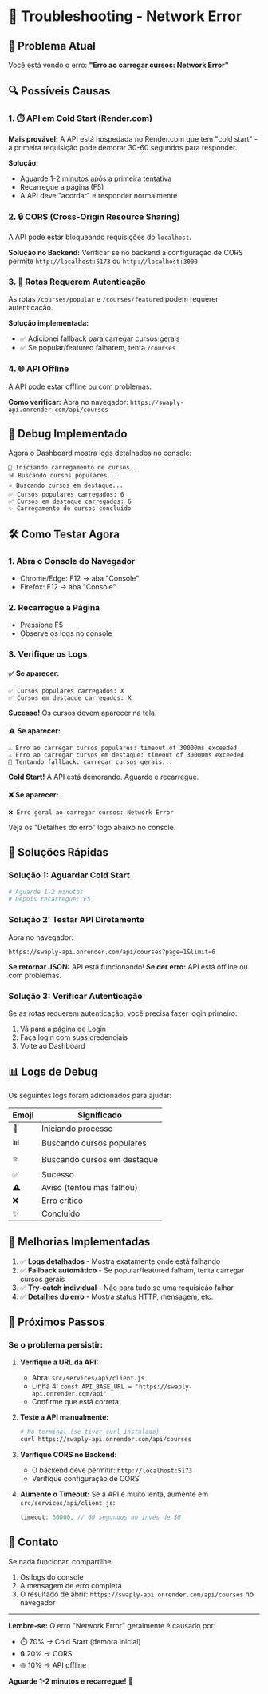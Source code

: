 # 🔧 Troubleshooting - Network Error

## 🐛 Problema Atual

Você está vendo o erro: **"Erro ao carregar cursos: Network Error"**

## 🔍 Possíveis Causas

### 1. ⏱️ API em Cold Start (Render.com)
**Mais provável:** A API está hospedada no Render.com que tem "cold start" - a primeira requisição pode demorar 30-60 segundos para responder.

**Solução:**
- Aguarde 1-2 minutos após a primeira tentativa
- Recarregue a página (F5)
- A API deve "acordar" e responder normalmente

### 2. 🔒 CORS (Cross-Origin Resource Sharing)
A API pode estar bloqueando requisições do `localhost`.

**Solução no Backend:**
Verificar se no backend a configuração de CORS permite `http://localhost:5173` ou `http://localhost:3000`

### 3. 🔐 Rotas Requerem Autenticação
As rotas `/courses/popular` e `/courses/featured` podem requerer autenticação.

**Solução implementada:**
- ✅ Adicionei fallback para carregar cursos gerais
- ✅ Se popular/featured falharem, tenta `/courses`

### 4. 🌐 API Offline
A API pode estar offline ou com problemas.

**Como verificar:**
Abra no navegador: `https://swaply-api.onrender.com/api/courses`

## 🔬 Debug Implementado

Agora o Dashboard mostra logs detalhados no console:

```
🔄 Iniciando carregamento de cursos...
📊 Buscando cursos populares...
⭐ Buscando cursos em destaque...
✅ Cursos populares carregados: 6
✅ Cursos em destaque carregados: 6
✨ Carregamento de cursos concluído
```

## 🛠️ Como Testar Agora

### 1. Abra o Console do Navegador
- Chrome/Edge: F12 → aba "Console"
- Firefox: F12 → aba "Console"

### 2. Recarregue a Página
- Pressione F5
- Observe os logs no console

### 3. Verifique os Logs

#### ✅ Se aparecer:
```
✅ Cursos populares carregados: X
✅ Cursos em destaque carregados: X
```
**Sucesso!** Os cursos devem aparecer na tela.

#### ⚠️ Se aparecer:
```
⚠️ Erro ao carregar cursos populares: timeout of 30000ms exceeded
⚠️ Erro ao carregar cursos em destaque: timeout of 30000ms exceeded
🔄 Tentando fallback: carregar cursos gerais...
```
**Cold Start!** A API está demorando. Aguarde e recarregue.

#### ❌ Se aparecer:
```
❌ Erro geral ao carregar cursos: Network Error
```
Veja os "Detalhes do erro" logo abaixo no console.

## 🚀 Soluções Rápidas

### Solução 1: Aguardar Cold Start
```bash
# Aguarde 1-2 minutos
# Depois recarregue: F5
```

### Solução 2: Testar API Diretamente
Abra no navegador:
```
https://swaply-api.onrender.com/api/courses?page=1&limit=6
```

**Se retornar JSON:** API está funcionando!
**Se der erro:** API está offline ou com problemas.

### Solução 3: Verificar Autenticação
Se as rotas requerem autenticação, você precisa fazer login primeiro:

1. Vá para a página de Login
2. Faça login com suas credenciais
3. Volte ao Dashboard

## 📊 Logs de Debug

Os seguintes logs foram adicionados para ajudar:

| Emoji | Significado |
|-------|------------|
| 🔄 | Iniciando processo |
| 📊 | Buscando cursos populares |
| ⭐ | Buscando cursos em destaque |
| ✅ | Sucesso |
| ⚠️ | Aviso (tentou mas falhou) |
| ❌ | Erro crítico |
| ✨ | Concluído |

## 🔧 Melhorias Implementadas

1. ✅ **Logs detalhados** - Mostra exatamente onde está falhando
2. ✅ **Fallback automático** - Se popular/featured falham, tenta carregar cursos gerais
3. ✅ **Try-catch individual** - Não para tudo se uma requisição falhar
4. ✅ **Detalhes do erro** - Mostra status HTTP, mensagem, etc.

## 🎯 Próximos Passos

### Se o problema persistir:

1. **Verifique a URL da API:**
   - Abra: `src/services/api/client.js`
   - Linha 4: `const API_BASE_URL = 'https://swaply-api.onrender.com/api'`
   - Confirme que está correta

2. **Teste a API manualmente:**
   ```bash
   # No terminal (se tiver curl instalado)
   curl https://swaply-api.onrender.com/api/courses
   ```

3. **Verifique CORS no Backend:**
   - O backend deve permitir: `http://localhost:5173`
   - Verifique configuração de CORS

4. **Aumente o Timeout:**
   Se a API é muito lenta, aumente em `src/services/api/client.js`:
   ```javascript
   timeout: 60000, // 60 segundos ao invés de 30
   ```

## 📱 Contato

Se nada funcionar, compartilhe:
1. Os logs do console
2. A mensagem de erro completa
3. O resultado de abrir: `https://swaply-api.onrender.com/api/courses` no navegador

---

**Lembre-se:** O erro "Network Error" geralmente é causado por:
- ⏱️ 70% → Cold Start (demora inicial)
- 🔒 20% → CORS
- 🌐 10% → API offline

**Aguarde 1-2 minutos e recarregue!** 🔄




